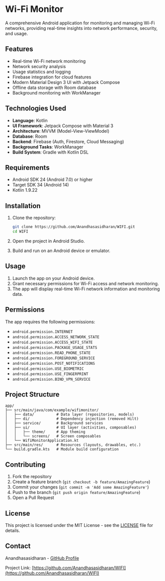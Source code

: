 # Wi-Fi Monitor

A comprehensive Android application for monitoring and managing Wi-Fi networks, providing real-time insights into network performance, security, and usage.

## Features

- Real-time Wi-Fi network monitoring
- Network security analysis
- Usage statistics and logging
- Firebase integration for cloud features
- Modern Material Design 3 UI with Jetpack Compose
- Offline data storage with Room database
- Background monitoring with WorkManager

## Technologies Used

- **Language**: Kotlin
- **UI Framework**: Jetpack Compose with Material 3
- **Architecture**: MVVM (Model-View-ViewModel)
- **Database**: Room
- **Backend**: Firebase (Auth, Firestore, Cloud Messaging)
- **Background Tasks**: WorkManager
- **Build System**: Gradle with Kotlin DSL

## Requirements

- Android SDK 24 (Android 7.0) or higher
- Target SDK 34 (Android 14)
- Kotlin 1.9.22

## Installation

1. Clone the repository:
   ```bash
   git clone https://github.com/Anandhasasidharan/WIFI.git
   cd WIFI
   ```

2. Open the project in Android Studio.

3. Build and run on an Android device or emulator.

## Usage

1. Launch the app on your Android device.
2. Grant necessary permissions for Wi-Fi access and network monitoring.
3. The app will display real-time Wi-Fi network information and monitoring data.

## Permissions

The app requires the following permissions:

- `android.permission.INTERNET`
- `android.permission.ACCESS_NETWORK_STATE`
- `android.permission.ACCESS_WIFI_STATE`
- `android.permission.PACKAGE_USAGE_STATS`
- `android.permission.READ_PHONE_STATE`
- `android.permission.FOREGROUND_SERVICE`
- `android.permission.POST_NOTIFICATIONS`
- `android.permission.USE_BIOMETRIC`
- `android.permission.USE_FINGERPRINT`
- `android.permission.BIND_VPN_SERVICE`

## Project Structure

```
app/
├── src/main/java/com/example/wifimonitor/
│   ├── data/          # Data layer (repositories, models)
│   ├── di/            # Dependency injection (removed Hilt)
│   ├── service/       # Background services
│   ├── ui/            # UI layer (activities, composables)
│   │   ├── theme/     # App theming
│   │   └── screens/   # Screen composables
│   └── WifiMonitorApplication.kt
├── src/main/res/      # Resources (layouts, drawables, etc.)
└── build.gradle.kts   # Module build configuration
```

## Contributing

1. Fork the repository
2. Create a feature branch (`git checkout -b feature/AmazingFeature`)
3. Commit your changes (`git commit -m 'Add some AmazingFeature'`)
4. Push to the branch (`git push origin feature/AmazingFeature`)
5. Open a Pull Request

## License

This project is licensed under the MIT License - see the [LICENSE](LICENSE) file for details.

## Contact

Anandhasasidharan - [GitHub Profile](https://github.com/Anandhasasidharan)

Project Link: [https://github.com/Anandhasasidharan/WIFI](https://github.com/Anandhasasidharan/WIFI)
